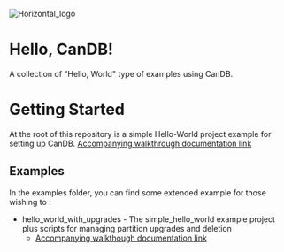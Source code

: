 ![Horizontal_logo](https://user-images.githubusercontent.com/17368530/196894029-c2e9fefa-8ffb-47cb-8fb6-4dbb351c0529.png)

# Hello, CanDB!

A collection of "Hello, World" type of examples using CanDB.


# Getting Started

At the root of this repository is a simple Hello-World project example for setting up CanDB. [Accompanying walkthrough documentation link](https://docs.google.com/document/d/1vCrJHTEw3co3nHWNUDvKPy5N2mI2v83_Rbo-eSx6aHQ)

## Examples

In the examples folder, you can find some extended example for those wishing to :

* hello_world_with_upgrades - The simple_hello_world example project plus scripts for managing partition upgrades and deletion
  * [Accompanying walkthough documentation link](https://docs.google.com/document/d/1lEzMtAnM7ac8dE8zLZ_SE7a5jxgcZpC_XeUz2SK3WQ8)
